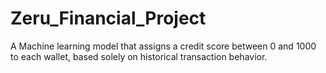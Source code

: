 # Zeru_Financial_Project
A Machine learning model that assigns a credit score between 0 and 1000 to each wallet, based solely on historical transaction behavior.
